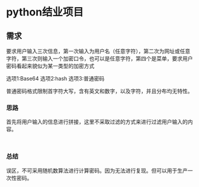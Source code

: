 # python结业项目

## 需求

要求用户输入三次信息，第一次输入为用户名（任意字符），第二次为网址或任意字符，第三次则输入一个加密口令，也可以是任意字符，第四个是菜单，要求用户密码看起来貌似为某一类型的加密方式

选项1:Base64 选项2:hash 选项3:普通密码

普通密码格式限制首字符大写，含有英文和数字，以及字符，并且分布均无特性。



### 思路
首先将用户输入的信息进行拼接，这里不采取过滤的方式来进行过滤用户输入的内容。

```


```

### 总结

误区，不可采用随机数算法进行计算密码。因为无法进行复现。但可以用于生产一次性密码。

